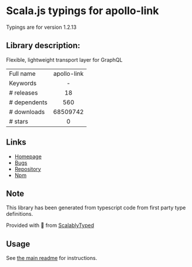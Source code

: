
# Scala.js typings for apollo-link

Typings are for version 1.2.13

## Library description:
Flexible, lightweight transport layer for GraphQL

|                    |                 |
| ------------------ | :-------------: |
| Full name          | apollo-link |
| Keywords           | - |
| # releases         | 18 |
| # dependents       | 560 |
| # downloads        | 68509742 |
| # stars            | 0 |

## Links
- [Homepage](https://github.com/apollographql/apollo-link#readme)
- [Bugs](https://github.com/apollographql/apollo-link/issues)
- [Repository](https://github.com/apollographql/apollo-link)
- [Npm](https://www.npmjs.com/package/apollo-link)
    


## Note
This library has been generated from typescript code from first party type definitions.

Provided with :purple_heart: from [ScalablyTyped](https://github.com/oyvindberg/ScalablyTyped)

## Usage
See [the main readme](../../readme.md) for instructions.


